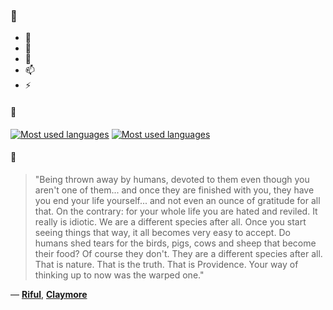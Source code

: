 ### 👋

- 🔭
- 🌱
- 💬
- 📫
- ⚡

#### 🧏

[![Most used languages](https://github-readme-stats-aynah.vercel.app/api/top-langs/?username=aynh&theme=solarized-dark&langs_count=6&layout=compact&hide_title=true)](https://github.com/anuraghazra/github-readme-stats#gh-dark-mode-only)
[![Most used languages](https://github-readme-stats-aynah.vercel.app/api/top-langs/?username=aynh&theme=solarized-light&langs_count=6&layout=compact&hide_title=true)](https://github.com/anuraghazra/github-readme-stats#gh-light-mode-only)

#### 💬

> "Being thrown away by humans, devoted to them even though you aren't one of them... and once they are finished with you, they have you end your life yourself... and not even an ounce of gratitude for all that. On the contrary: for your whole life you are hated and reviled. It really is idiotic. We are a different species after all. Once you start seeing things that way, it all becomes very easy to accept. Do humans shed tears for the birds, pigs, cows and sheep that become their food? Of course they don't. They are a different species after all. That is nature. That is the truth. That is Providence. Your way of thinking up to now was the warped one."

&mdash; [**Riful**](https://myanimelist.net/character.php?q=Riful&cat=character), [**Claymore**](https://myanimelist.net/search/all?q=Claymore&cat=all)
